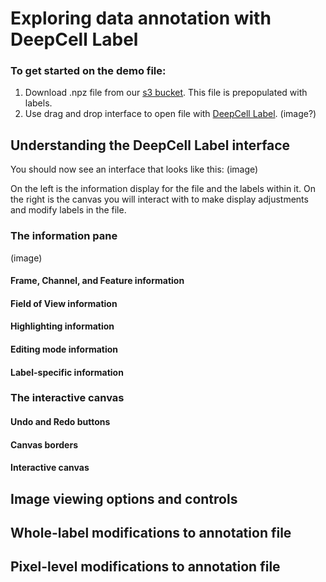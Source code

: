 # Exploring data annotation with DeepCell Label

### To get started on the demo file:
 1. Download .npz file from our [s3 bucket](link). This file is prepopulated with labels.
 2. Use drag and drop interface to open file with [DeepCell Label](link). (image?)

## Understanding the DeepCell Label interface
You should now see an interface that looks like this:
(image)

On the left is the information display for the file and the labels within it. On the right is the canvas you will interact with to make display adjustments and modify labels in the file.

### The information pane
(image)

#### Frame, Channel, and Feature information

#### Field of View information

#### Highlighting information

#### Editing mode information

#### Label-specific information

### The interactive canvas

#### Undo and Redo buttons

#### Canvas borders

#### Interactive canvas

## Image viewing options and controls

## Whole-label modifications to annotation file

## Pixel-level modifications to annotation file
